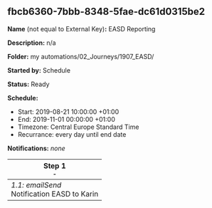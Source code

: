 ## fbcb6360-7bbb-8348-5fae-dc61d0315be2

**Name** (not equal to External Key)**:** EASD Reporting

**Description:** n/a

**Folder:** my automations/02_Journeys/1907_EASD/

**Started by:** Schedule

**Status:** Ready

**Schedule:**

* Start: 2019-08-21 10:00:00 +01:00
* End: 2019-11-01 00:00:00 +01:00
* Timezone: Central Europe Standard Time
* Recurrance: every day until end date

**Notifications:** _none_


| Step 1<br>_<small>-</small>_ |
| --- |
| _1.1: emailSend_<br>Notification EASD to Karin |
